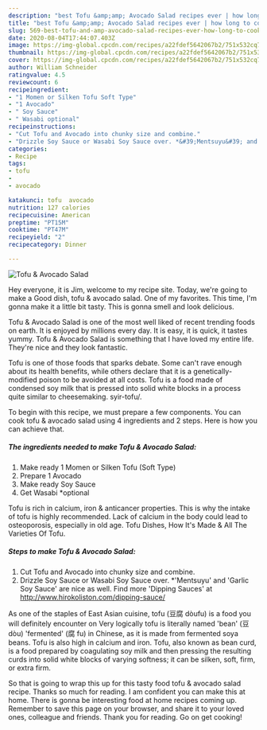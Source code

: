 ```yaml
---
description: "best Tofu &amp;amp; Avocado Salad recipes ever | how long to cook Tofu &amp;amp; Avocado Salad"
title: "best Tofu &amp;amp; Avocado Salad recipes ever | how long to cook Tofu &amp;amp; Avocado Salad"
slug: 569-best-tofu-and-amp-avocado-salad-recipes-ever-how-long-to-cook-tofu-and-amp-avocado-salad
date: 2020-08-04T17:44:07.403Z
image: https://img-global.cpcdn.com/recipes/a22fdef5642067b2/751x532cq70/tofu-avocado-salad-recipe-main-photo.jpg
thumbnail: https://img-global.cpcdn.com/recipes/a22fdef5642067b2/751x532cq70/tofu-avocado-salad-recipe-main-photo.jpg
cover: https://img-global.cpcdn.com/recipes/a22fdef5642067b2/751x532cq70/tofu-avocado-salad-recipe-main-photo.jpg
author: William Schneider
ratingvalue: 4.5
reviewcount: 6
recipeingredient:
- "1 Momen or Silken Tofu Soft Type"
- "1 Avocado"
- " Soy Sauce"
- " Wasabi optional"
recipeinstructions:
- "Cut Tofu and Avocado into chunky size and combine."
- "Drizzle Soy Sauce or Wasabi Soy Sauce over. *&#39;Mentsuyu&#39; and &#39;Garlic Soy Sauce&#39; are nice as well. Find more &#39;Dipping Sauces&#39; at http://www.hirokoliston.com/dipping-sauce/"
categories:
- Recipe
tags:
- tofu
- 
- avocado

katakunci: tofu  avocado 
nutrition: 127 calories
recipecuisine: American
preptime: "PT15M"
cooktime: "PT47M"
recipeyield: "2"
recipecategory: Dinner

---
```



![Tofu &amp; Avocado Salad](https://img-global.cpcdn.com/recipes/a22fdef5642067b2/751x532cq70/tofu-avocado-salad-recipe-main-photo.jpg)

Hey everyone, it is Jim, welcome to my recipe site. Today, we're going to make a Good dish, tofu &amp; avocado salad. One of my favorites. This time, I'm gonna make it a little bit tasty. This is gonna smell and look delicious.

Tofu &amp; Avocado Salad is one of the most well liked of recent trending foods on earth. It is enjoyed by millions every day. It is easy, it is quick, it tastes yummy. Tofu &amp; Avocado Salad is something that I have loved my entire life. They're nice and they look fantastic.

Tofu is one of those foods that sparks debate. Some can&#39;t rave enough about its health benefits, while others declare that it is a genetically-modified poison to be avoided at all costs. Tofu is a food made of condensed soy milk that is pressed into solid white blocks in a process quite similar to cheesemaking. syir-tofu/.


To begin with this recipe, we must prepare a few components. You can cook tofu &amp; avocado salad using 4 ingredients and 2 steps. Here is how you can achieve that.

<!--inarticleads1-->

##### The ingredients needed to make Tofu &amp; Avocado Salad:

1. Make ready 1 Momen or Silken Tofu (Soft Type)
1. Prepare 1 Avocado
1. Make ready  Soy Sauce
1. Get  Wasabi *optional


Tofu is rich in calcium, iron &amp; anticancer properties. This is why the intake of tofu is highly recommended. Lack of calcium in the body could lead to osteoporosis, especially in old age. Tofu Dishes, How It&#39;s Made &amp; All The Varieties Of Tofu. 

<!--inarticleads2-->

##### Steps to make Tofu &amp; Avocado Salad:

1. Cut Tofu and Avocado into chunky size and combine.
1. Drizzle Soy Sauce or Wasabi Soy Sauce over. *&#39;Mentsuyu&#39; and &#39;Garlic Soy Sauce&#39; are nice as well. Find more &#39;Dipping Sauces&#39; at http://www.hirokoliston.com/dipping-sauce/


As one of the staples of East Asian cuisine, tofu (豆腐 dòufu) is a food you will definitely encounter on Very logically tofu is literally named &#39;bean&#39; (豆dòu) &#39;fermented&#39; (腐 fu) in Chinese, as it is made from fermented soya beans. Tofu is also high in calcium and iron. Tofu, also known as bean curd, is a food prepared by coagulating soy milk and then pressing the resulting curds into solid white blocks of varying softness; it can be silken, soft, firm, or extra firm. 

So that is going to wrap this up for this tasty food tofu &amp; avocado salad recipe. Thanks so much for reading. I am confident you can make this at home. There is gonna be interesting food at home recipes coming up. Remember to save this page on your browser, and share it to your loved ones, colleague and friends. Thank you for reading. Go on get cooking!
